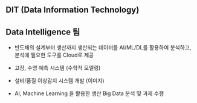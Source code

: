 ## DIT (Data Information Technology)


## Data Intelligence 팀

- 반도체의 설계부터 생산까지 생산되는 데이터를 AI/ML/DL를 활용하여 분석하고, 분석에 필요한 도구를 Cloud로 제공

- 고장, 수명 예측 시스템 (수학적 모델링)

- 설비/품질 이상감지 시스템 개발 (이미지)

- AI, Machine Learning 을 활용한 생산 Big Data 분석 및 과제 수행
